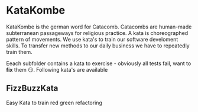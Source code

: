 # KataKombe

KataKombe is the german word for Catacomb. Catacombs are human-made subterranean passageways for religious practice.
A kata is choreographed pattern of movements. We use kata's to train our software develoment skills.
To transfer new methods to our daily business we have to repeatedly train them.

Eeach subfolder contains a kata to exercise - obviously all tests fail, want to **fix** them :smirk:. Following kata's are available

## FizzBuzzKata

Easy Kata to train red green refactoring
